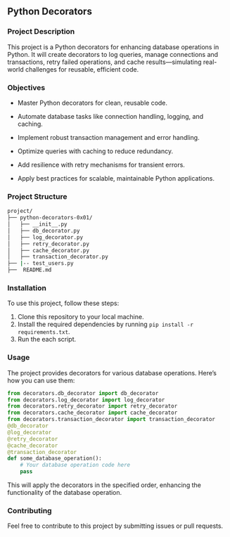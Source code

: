 ## Python Decorators
### Project Description
This project is a   Python decorators for enhancing database operations in Python. It will create decorators to log queries, manage connections and transactions, retry failed operations, and cache results—simulating real-world challenges for reusable, efficient code.

### Objectives

- Master Python decorators for clean, reusable code.

- Automate database tasks like connection handling, logging, and caching.

- Implement robust transaction management and error handling.

- Optimize queries with caching to reduce redundancy.

- Add resilience with retry mechanisms for transient errors.

- Apply best practices for scalable, maintainable Python applications.


### Project Structure
```bash
project/
├── python-decorators-0x01/
│   ├── __init__.py
│   ├── db_decorator.py
│   ├── log_decorator.py
│   ├── retry_decorator.py
│   ├── cache_decorator.py
│   ├── transaction_decorator.py
├── |-- test_users.py
├──  README.md
```
### Installation
To use this project, follow these steps:  
1. Clone this repository to your local machine.
2. Install the required dependencies by running `pip install -r requirements.txt`.
3. Run the each script.
### Usage
The project provides decorators for various database operations. Here’s how you can use them:
```python
from decorators.db_decorator import db_decorator
from decorators.log_decorator import log_decorator
from decorators.retry_decorator import retry_decorator
from decorators.cache_decorator import cache_decorator
from decorators.transaction_decorator import transaction_decorator 
@db_decorator
@log_decorator
@retry_decorator
@cache_decorator
@transaction_decorator
def some_database_operation():
    # Your database operation code here
    pass
```
This will apply the decorators in the specified order, enhancing the functionality of the database operation.
### Contributing
Feel free to contribute to this project by submitting issues or pull requests.
